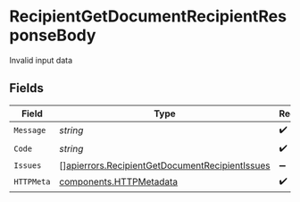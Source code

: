 # RecipientGetDocumentRecipientResponseBody

Invalid input data


## Fields

| Field                                                                                                            | Type                                                                                                             | Required                                                                                                         | Description                                                                                                      |
| ---------------------------------------------------------------------------------------------------------------- | ---------------------------------------------------------------------------------------------------------------- | ---------------------------------------------------------------------------------------------------------------- | ---------------------------------------------------------------------------------------------------------------- |
| `Message`                                                                                                        | *string*                                                                                                         | :heavy_check_mark:                                                                                               | N/A                                                                                                              |
| `Code`                                                                                                           | *string*                                                                                                         | :heavy_check_mark:                                                                                               | N/A                                                                                                              |
| `Issues`                                                                                                         | [][apierrors.RecipientGetDocumentRecipientIssues](../../models/apierrors/recipientgetdocumentrecipientissues.md) | :heavy_minus_sign:                                                                                               | N/A                                                                                                              |
| `HTTPMeta`                                                                                                       | [components.HTTPMetadata](../../models/components/httpmetadata.md)                                               | :heavy_check_mark:                                                                                               | N/A                                                                                                              |